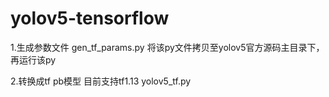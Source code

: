 # yolov5-tensorflow


1.生成参数文件 
gen_tf_params.py 
将该py文件拷贝至yolov5官方源码主目录下，再运行该py 


2.转换成tf pb模型 
目前支持tf1.13 
yolov5_tf.py 
